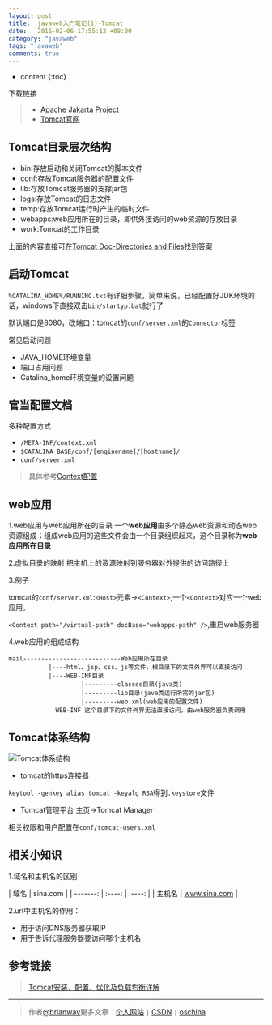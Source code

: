 ```yaml
---
layout: post
title:  javaweb入门笔记(1)-Tomcat
date:   2016-02-06 17:55:12 +08:00
category: "javaweb"
tags: "javaweb"
comments: true
---
```


* content
{:toc}





下载链接

>* [Apache Jakarta Project](http://jakarta.apache.org)
>* [Tomcat官网](http://tomcat.apache.org/)


## Tomcat目录层次结构

- bin:存放启动和关闭Tomcat的脚本文件
- conf:存放Tomcat服务器的配置文件
- lib:存放Tomcat服务器的支撑jar包
- logs:存放Tomcat的日志文件
- temp:存放Tomcat运行时产生的临时文件
- webapps:web应用所在的目录，即供外接访问的web资源的存放目录
- work:Tomcat的工作目录

上面的内容直接可在[Tomcat Doc-Directories and Files](http://tomcat.apache.org/tomcat-8.0-doc/introduction.html#Terminology)找到答案

## 启动Tomcat

`%CATALINA_HOME%/RUNNING.txt`有详细步骤，简单来说，已经配置好JDK环境的话，windows下直接双击`bin/startyp.bat`就行了

默认端口是8080，改端口：tomcat的`conf/server.xml`的`Connector`标签

常见启动问题

- JAVA_HOME环境变量
- 端口占用问题
- Catalina_home环境变量的设置问题

## 官当配置文档
多种配置方式

- `/META-INF/context.xml`
- `$CATALINA_BASE/conf/[enginename]/[hostname]/`
- `conf/server.xml`

> 具体参考[Context配置](http://tomcat.apache.org/tomcat-8.0-doc/config/context.html#Defining_a_context)

## web应用

1.web应用与web应用所在的目录
一个**web应用**由多个静态web资源和动态web资源组成；组成web应用的这些文件会由一个目录组织起来，这个目录称为**web应用所在目录**


2.虚拟目录的映射
把主机上的资源映射到服务器对外提供的访问路径上

3.例子

tomcat的`conf/server.xml`:`<Host>`元素->`<Context>`,一个`<Context>`对应一个web应用。

`<Context path="/virtual-path" docBase="webapps-path" />`,重启web服务器

4.web应用的组成结构

~~~
mail---------------------------Web应用所在目录
           |----html、jsp、css、js等文件，根目录下的文件外界可以直接访问
           |----WEB-INF目录
                    |---------classes目录(java类)
                    |---------lib目录(java类运行所需的jar包)
                    |---------web.xml(web应用的配置文件)
             WEB-INF 这个目录下的文件外界无法直接访问，由web服务器负责调用
~~~


## Tomcat体系结构

![Tomcat体系结构](http://7xph6d.com1.z0.glb.clouddn.com/javaweb_tomcat%E4%BD%93%E7%B3%BB%E7%BB%93%E6%9E%84.png)



- tomcat的https连接器

`keytool -genkey alias tomcat -keyalg RSA`得到`.keystore`文件


- Tomcat管理平台
主页->Tomcat Manager

相关权限和用户配置在`conf/tomcat-users.xml`




## 相关小知识

1.域名和主机名的区别

| 域名  |     sina.com  |
| -------:  | :----:  | :----:  |
| 主机名  |     www.sina.com  |


2.url中主机名的作用：

- 用于访问DNS服务器获取IP
- 用于告诉代理服务器要访问哪个主机名


## 参考链接

> [Tomcat安装、配置、优化及负载均衡详解
](http://www.cnblogs.com/rocomp/p/4802396.html)


----

> 作者[@brianway](http://brianway.github.io/)更多文章：[个人网站](http://brianway.github.io/) `|` [CSDN](http://blog.csdn.net/h3243212/) `|` [oschina](http://my.oschina.net/brianway)